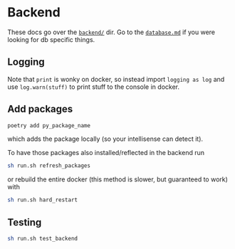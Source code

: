 # Backend

These docs go over the [`backend/`](../backend/) dir. Go to the [`database.md`](./database.md) if you were looking for db specific things.


## Logging

Note that `print` is wonky on docker, so instead import `logging as log` and use `log.warn(stuff)` to print stuff to the console in docker.

## Add packages

```bash
poetry add py_package_name
```

which adds the package locally (so your intellisense can detect it).

To have those packages also installed/reflected in the backend run

```bash
sh run.sh refresh_packages
```

or rebuild the entire docker (this method is slower, but guaranteed to work) with 

```bash
sh run.sh hard_restart
```

## Testing

```bash
sh run.sh test_backend
```

